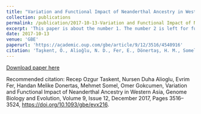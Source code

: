 ```yaml
---
title: "Variation and Functional Impact of Neanderthal Ancestry in Western Asia"
collection: publications
permalink: /publication/2017-10-13-Variation and Functional Impact of Neanderthal Ancestry in Western Asia
excerpt: 'This paper is about the number 1. The number 2 is left for future work.'
date: 2017-10-13
venue: 'GBE'
paperurl: 'https://academic.oup.com/gbe/article/9/12/3516/4540916'
citation: 'Taşkent, Ö., Alioğlu, N. D., Fer, E., Dönertaş, H. M., Somel, M., Gökçümen, Ö. (2017). &quot; Variation and Functional Impact of Neanderthal Ancestry in Western Asia, Genome Biology and Evolution. &quot; <i> Genome Biology and Evolution 1</i>. 9(12).'
---
```


[Download paper here](https://academic.oup.com/gbe/article/9/12/3516/4540916)

Recommended citation: Recep Ozgur Taskent, Nursen Duha Alioglu, Evrim Fer, Handan Melike Donertas, Mehmet Somel, Omer Gokcumen, Variation and Functional Impact of Neanderthal Ancestry in Western Asia, Genome Biology and Evolution, Volume 9, Issue 12, December 2017, Pages 3516–3524, https://doi.org/10.1093/gbe/evx216.
